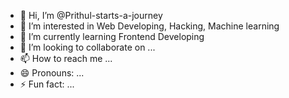 - 👋 Hi, I’m @Prithul-starts-a-journey
- 👀 I’m interested in Web Developing, Hacking, Machine learning 
- 🌱 I’m currently learning Frontend Developing 
- 💞️ I’m looking to collaborate on ...
- 📫 How to reach me ...
- 😄 Pronouns: ...
- ⚡ Fun fact: ...

<!---
Prithul-starts-a-journey/Prithul-starts-a-journey is a ✨ special ✨ repository because its `README.md` (this file) appears on your GitHub profile.
You can click the Preview link to take a look at your changes.
--->
